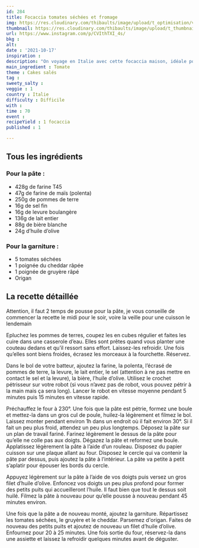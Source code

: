 ```yaml
---
id: 284
title: Focaccia tomates séchées et fromage
img: https://res.cloudinary.com/thibaults/image/upload/t_optimisation/v1634543299/Recipes/20211017_focaccia.jpg
thumbnail: https://res.cloudinary.com/thibaults/image/upload/t_thumbnail_josie/v1634543299/Recipes/20211017_focaccia.jpg
url: https://www.instagram.com/p/CVIthTXI_4s/
bkg : 
alt: 
date : '2021-10-17'
inspiration : 
description: "On voyage en Italie avec cette focaccia maison, idéale pour vos apéros ! A manger seule ou avec une sauce de votre choix."
main_ingredient : Tomate
theme : Cakes salés
tag : 
sweety_salty : 
veggie : 1
country : Italie
difficulty : Difficile
with : 
time : 70
event : 
recipeYield : 1 focaccia
published : 1

---
```


## Tous les ingrédients
### Pour la pâte :
 - 428g de farine T45
 - 47g de farine de maïs (polenta)
 - 250g de pommes de terre
 - 16g de sel fin
 - 16g de levure boulangère
 - 136g de lait entier
 - 88g de bière blanche
 - 24g d’huile d’olive

### Pour la garniture :
 - 5 tomates séchées
 - 1 poignée du cheddar râpée
 - 1 poignée de gruyère râpé
 - Origan

## La recette détaillée
Attention, il faut 2 temps de pousse pour la pâte, je vous conseille de commencer la recette le midi pour le soir, voire la veille pour une cuisson le lendemain

Epluchez les pommes de terres, coupez les en cubes régulier et faites les cuire dans une casserole d’eau. Elles sont prêtes quand vous planter une couteau dedans et qu’il ressort sans effort. Laissez-les refroidir. Une fois qu’elles sont biens froides, écrasez les morceaux à la fourchette. Réservez.

Dans le bol de votre batteur, ajoutez la farine, la polenta, l’écrasé de pommes de terre, la levure, le lait entier, le sel (attention à ne pas mettre en contact le sel et la levure), la bière, l’huile d’olive. Utilisez le crochet pétrisseur sur votre robot (si vous n’avez pas de robot, vous pouvez pétrir à la main mais ça sera long). Lancer le robot en vitesse moyenne pendant 5 minutes puis 15 minutes en vitesse rapide.

Préchauffez le four à 230°. Une fois que la pâte est pétrie, formez une boule et mettez-la dans un gros cul de poule, huilez-la légèrement et filmez le bol. Laissez monter pendant environ 1h dans un endroit où il fait environ 30°. Si il fait un peu plus froid, attendez un peu plus longtemps. Déposez la pâte sur un plan de travail fariné. Farinez légèrement le dessus de la pâte pour qu’elle ne colle pas aux doigts. Dégazez la pâte et reformez une boule. Applatissez légèrement la pâte à l’aide d’un rouleau. Disposez du papier cuisson sur une plaque allant au four. Disposez le cercle qui va contenir la pâte par dessus, puis ajoutez la pâte à l’intérieur. La pâte va petite à petit s’aplatir pour épouser les bords du cercle.

Appuyez légèrement sur la pâte à l’aide de vos doigts puis versez un gros filet d’huile d’olive. Enfoncez vos doigts un peu plus profond pour former des petits puits qui accueilleront l’huile. Il faut bien que tout le dessus soit huilé. Filmez la pâte à nouveau pour qu’elle pousse à nouveau pendant 45 minutes environ.

Une fois que la pâte a de nouveau monté, ajoutez la garniture. Répartissez les tomates séchées, le gruyère et le cheddar. Parsemez d'origan. Faites de nouveau des petits puits et ajoutez de nouveau un filet d’huile d’olive. Enfournez pour 20 à 25 minutes. Une fois sortie du four, réservez-la dans une assiette et laissez la refroidir quelques minutes avant de déguster.